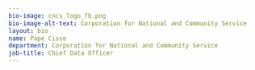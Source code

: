 ```yaml
---
bio-image: cncs_logo_fb.png
bio-image-alt-text: Corporation for National and Community Service
layout: bio
name: Pape Cisse
department: Corporation for National and Community Service
job-title: Chief Data Officer
---
```

